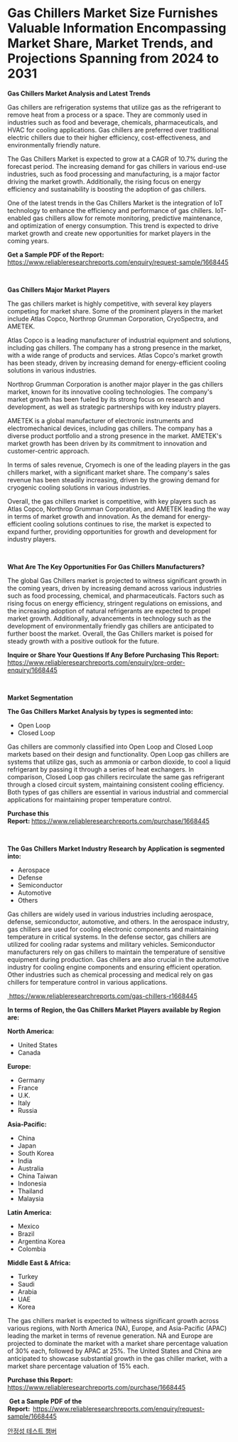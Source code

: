 <p><h1>Gas Chillers Market Size Furnishes Valuable Information Encompassing Market Share, Market Trends, and Projections Spanning from 2024 to 2031</h1></p><p><strong>Gas Chillers Market Analysis and Latest Trends</strong></p>
<p><p>Gas chillers are refrigeration systems that utilize gas as the refrigerant to remove heat from a process or a space. They are commonly used in industries such as food and beverage, chemicals, pharmaceuticals, and HVAC for cooling applications. Gas chillers are preferred over traditional electric chillers due to their higher efficiency, cost-effectiveness, and environmentally friendly nature.</p><p>The Gas Chillers Market is expected to grow at a CAGR of 10.7% during the forecast period. The increasing demand for gas chillers in various end-use industries, such as food processing and manufacturing, is a major factor driving the market growth. Additionally, the rising focus on energy efficiency and sustainability is boosting the adoption of gas chillers.</p><p>One of the latest trends in the Gas Chillers Market is the integration of IoT technology to enhance the efficiency and performance of gas chillers. IoT-enabled gas chillers allow for remote monitoring, predictive maintenance, and optimization of energy consumption. This trend is expected to drive market growth and create new opportunities for market players in the coming years.</p></p>
<p><strong>Get a Sample PDF of the Report:&nbsp;</strong> <a href="https://www.reliableresearchreports.com/enquiry/request-sample/1668445">https://www.reliableresearchreports.com/enquiry/request-sample/1668445</a></p>
<p>&nbsp;</p>
<p><strong>Gas Chillers Major Market Players</strong></p>
<p><p>The gas chillers market is highly competitive, with several key players competing for market share. Some of the prominent players in the market include Atlas Copco, Northrop Grumman Corporation, CryoSpectra, and AMETEK.</p><p>Atlas Copco is a leading manufacturer of industrial equipment and solutions, including gas chillers. The company has a strong presence in the market, with a wide range of products and services. Atlas Copco's market growth has been steady, driven by increasing demand for energy-efficient cooling solutions in various industries.</p><p>Northrop Grumman Corporation is another major player in the gas chillers market, known for its innovative cooling technologies. The company's market growth has been fueled by its strong focus on research and development, as well as strategic partnerships with key industry players.</p><p>AMETEK is a global manufacturer of electronic instruments and electromechanical devices, including gas chillers. The company has a diverse product portfolio and a strong presence in the market. AMETEK's market growth has been driven by its commitment to innovation and customer-centric approach.</p><p>In terms of sales revenue, Cryomech is one of the leading players in the gas chillers market, with a significant market share. The company's sales revenue has been steadily increasing, driven by the growing demand for cryogenic cooling solutions in various industries.</p><p>Overall, the gas chillers market is competitive, with key players such as Atlas Copco, Northrop Grumman Corporation, and AMETEK leading the way in terms of market growth and innovation. As the demand for energy-efficient cooling solutions continues to rise, the market is expected to expand further, providing opportunities for growth and development for industry players.</p></p>
<p>&nbsp;</p>
<p><strong>What Are The Key Opportunities For Gas Chillers Manufacturers?</strong></p>
<p><p>The global Gas Chillers market is projected to witness significant growth in the coming years, driven by increasing demand across various industries such as food processing, chemical, and pharmaceuticals. Factors such as rising focus on energy efficiency, stringent regulations on emissions, and the increasing adoption of natural refrigerants are expected to propel market growth. Additionally, advancements in technology such as the development of environmentally friendly gas chillers are anticipated to further boost the market. Overall, the Gas Chillers market is poised for steady growth with a positive outlook for the future.</p></p>
<p><strong>Inquire or Share Your Questions If Any Before Purchasing This Report:</strong> <a href="https://www.reliableresearchreports.com/enquiry/pre-order-enquiry/1668445">https://www.reliableresearchreports.com/enquiry/pre-order-enquiry/1668445</a></p>
<p>&nbsp;</p>
<p><strong>Market Segmentation</strong></p>
<p><strong>The Gas Chillers Market Analysis by types is segmented into:</strong></p>
<p><ul><li>Open Loop</li><li>Closed Loop</li></ul></p>
<p><p>Gas chillers are commonly classified into Open Loop and Closed Loop markets based on their design and functionality. Open Loop gas chillers are systems that utilize gas, such as ammonia or carbon dioxide, to cool a liquid refrigerant by passing it through a series of heat exchangers. In comparison, Closed Loop gas chillers recirculate the same gas refrigerant through a closed circuit system, maintaining consistent cooling efficiency. Both types of gas chillers are essential in various industrial and commercial applications for maintaining proper temperature control.</p></p>
<p><strong>Purchase this Report:&nbsp;</strong><a href="https://www.reliableresearchreports.com/purchase/1668445">https://www.reliableresearchreports.com/purchase/1668445</a></p>
<p>&nbsp;</p>
<p><strong>The Gas Chillers Market Industry Research by Application is segmented into:</strong></p>
<p><ul><li>Aerospace</li><li>Defense</li><li>Semiconductor</li><li>Automotive</li><li>Others</li></ul></p>
<p><p>Gas chillers are widely used in various industries including aerospace, defense, semiconductor, automotive, and others. In the aerospace industry, gas chillers are used for cooling electronic components and maintaining temperature in critical systems. In the defense sector, gas chillers are utilized for cooling radar systems and military vehicles. Semiconductor manufacturers rely on gas chillers to maintain the temperature of sensitive equipment during production. Gas chillers are also crucial in the automotive industry for cooling engine components and ensuring efficient operation. Other industries such as chemical processing and medical rely on gas chillers for temperature control in various applications.</p></p>
<p><a href="https://www.reliableresearchreports.com/gas-chillers-r1668445">&nbsp;https://www.reliableresearchreports.com/gas-chillers-r1668445</a></p>
<p><strong>In terms of Region, the Gas Chillers Market Players available by Region are:</strong></p>
<p>
    <p> <strong> North America: </strong>
        <ul>
            <li>United States</li>
            <li>Canada</li>
        </ul>
        </p> 
    <p> <strong> Europe: </strong>
        <ul>
            <li>Germany</li>
            <li>France</li>
            <li>U.K.</li>
            <li>Italy</li>
            <li>Russia</li>
        </ul>
        </p> 
    <p> <strong> Asia-Pacific: </strong>
        <ul>
            <li>China</li>
            <li>Japan</li>
            <li>South Korea</li>
            <li>India</li>
            <li>Australia</li>
            <li>China Taiwan</li>
            <li>Indonesia</li>
            <li>Thailand</li>
            <li>Malaysia</li>
        </ul>
        </p> 
    <p> <strong> Latin America: </strong>
        <ul>
            <li>Mexico</li>
            <li>Brazil</li>
            <li>Argentina Korea</li>
            <li>Colombia</li>
        </ul>
        </p> 
    <p> <strong> Middle East & Africa: </strong>
        <ul>
            <li>Turkey</li>
            <li>Saudi</li>
            <li>Arabia</li>
            <li>UAE</li>
            <li>Korea</li>
        </ul>
    </p>
    </p>
<p><p>The gas chillers market is expected to witness significant growth across various regions, with North America (NA), Europe, and Asia-Pacific (APAC) leading the market in terms of revenue generation. NA and Europe are projected to dominate the market with a market share percentage valuation of 30% each, followed by APAC at 25%. The United States and China are anticipated to showcase substantial growth in the gas chiller market, with a market share percentage valuation of 15% each.</p></p>
<p><strong>Purchase this Report: </strong><a href="https://www.reliableresearchreports.com/purchase/1668445">https://www.reliableresearchreports.com/purchase/1668445</a></p>
<p>&nbsp;<strong>Get a Sample PDF of the Report:&nbsp;&nbsp;</strong><a href="https://www.reliableresearchreports.com/enquiry/request-sample/1668445">https://www.reliableresearchreports.com/enquiry/request-sample/1668445</a></p>
<p><strong></strong></p>
<p><p><a href="https://github.com/sougarounis/Market-Research-Report-List-3/blob/main/545293531748.md">안정성 테스트 챔버</a></p></p>